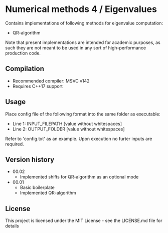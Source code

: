 # Numerical methods 4 / Eigenvalues

Contains implementations of following methods for eigenvalue computation:

* QR-algorithm

Note that present implementations are intended for academic purposes, as such they are not meant to be used in any sort of high-performance production code.

## Compilation

* Recommended compiler: MSVC v142
* Requires C++17 support

## Usage

Place config file of the following format into the same folder as executable:

* Line 1: INPUT_FILEPATH [value without whitespaces]
* Line 2: OUTPUT_FOLDER [value without whitespaces]

Refer to 'config.txt' as an example. Upon execution no furter inputs are required.

## Version history

* 00.02
    * Implemented shifts for QR-algorithm as an optional mode
* 00.01
    * Basic boilerplate
    * Implemented QR-algorithm

## License

This project is licensed under the MIT License - see the LICENSE.md file for details